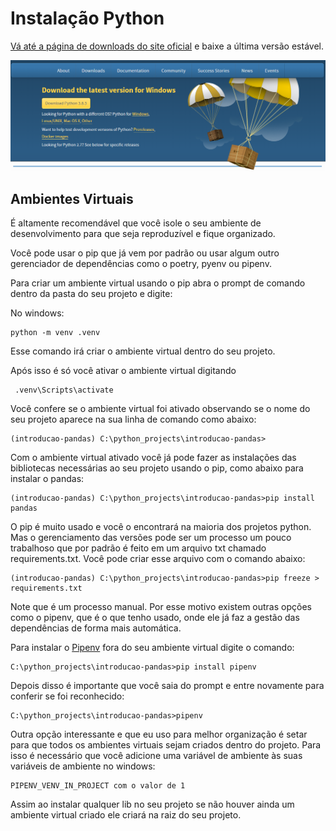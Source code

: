 # Instalação Python



[Vá até a página de downloads do site oficial](https://www.python.org/downloads/ "Python´s downloads page") e baixe a última versão estável.

![alt](img/donwload_python.png)


## Ambientes Virtuais

É altamente recomendável que você isole o seu ambiente de desenvolvimento para que seja reproduzível e fique organizado.

Você pode usar o pip que já vem por padrão ou usar algum outro gerenciador de dependências como o poetry, pyenv ou pipenv.

Para criar um ambiente virtual usando o pip abra o prompt de comando dentro da pasta do seu projeto e digite:

No windows:

```
python -m venv .venv

```
Esse comando irá criar o ambiente virtual dentro do seu projeto.

Após isso é só você ativar o ambiente virtual digitando

```
 .venv\Scripts\activate

```

Você confere se o ambiente virtual foi ativado observando se o nome do seu projeto aparece na sua linha de comando como abaixo:

```
(introducao-pandas) C:\python_projects\introducao-pandas>

```

Com o ambiente virtual ativado você já pode fazer as instalações das bibliotecas necessárias ao seu projeto usando o pip, como abaixo para instalar o pandas:

```
(introducao-pandas) C:\python_projects\introducao-pandas>pip install pandas

```

O pip é muito usado e você o encontrará na maioria dos projetos python. Mas o gerenciamento das versões pode ser um processo um pouco trabalhoso que por padrão é feito em um arquivo txt chamado requirements.txt. Você pode criar esse arquivo com o comando abaixo:

```
(introducao-pandas) C:\python_projects\introducao-pandas>pip freeze > requirements.txt

```

Note que é um processo manual. Por esse motivo existem outras opções como o pipenv, que é o que tenho usado, onde ele já faz a gestão das dependências de forma mais automática.

Para instalar o [Pipenv](https://www.python.org/downloads/ "Pipenv´s downloads page") fora do seu ambiente virtual digite o comando:

```
C:\python_projects\introducao-pandas>pip install pipenv

```

Depois disso é importante que você saia do prompt e entre novamente para conferir se foi reconhecido:

```
C:\python_projects\introducao-pandas>pipenv

```

Outra opção interessante e que eu uso para melhor organização é setar para que todos os ambientes virtuais sejam criados dentro do projeto. Para isso é necessário que você adicione uma variável de ambiente às suas variáveis de ambiente no windows:

```
PIPENV_VENV_IN_PROJECT com o valor de 1

```

Assim ao instalar qualquer lib no seu projeto se não houver ainda um ambiente virtual criado ele criará na raiz do seu projeto.
